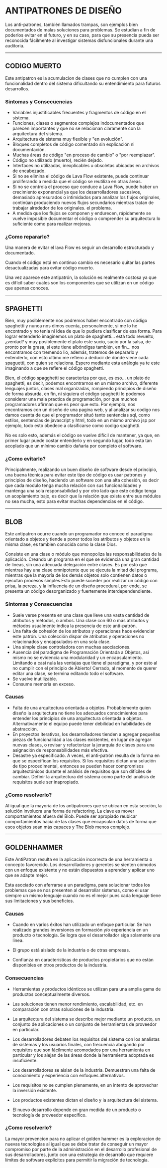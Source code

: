# **ANTIPATRONES DE DISEÑO**
Los anti-patrones, también llamados trampas, son ejemplos bien documentados de malas soluciones para problemas. Se estudian a fin de poderlos evitar en el futuro, y en su caso, para que su presencia pueda ser reconocida fácilmente al investigar sistemas disfuncionales durante una auditoria.
___
## **CODIGO MUERTO**

Este antipatron es la acumulacion de clases que no cumplen con una funcionalidad dentro del sistema dificultando su entendimiento para futuros desarrollos.

### **Sintomas y Consecuencias**

- Variables injustificables frecuentes y fragmentos de código en el sistema.
- Funciones, clases o segmentos complejos indocumentados que parecen importantes y que no se relacionan claramente con la arquitectura del sistema.
- Arquitectura de sistema muy flexible y "en evolución".
- Bloques completos de código comentado sin explicación ni documentación.
- Muchas áreas de código "en proceso de cambio" o "por reemplazar".
- Código no utilizado (muerto), recién dejado.
- Interfaces no utilizadas, inexplicables u obsoletas ubicadas en archivos de encabezado.
- Si no se elimina el código de Lava Flow existente, puede continuar proliferando a medida que el código se reutiliza en otras áreas.
- Si no se controla el proceso que conduce a Lava Flow, puede haber un crecimiento exponencial ya que los desarrolladores sucesivos, demasiado apresurados o intimidados para analizar los flujos originales, continúan produciendo nuevos flujos secundarios mientras tratan de trabajar alrededor de los originales. el problema.
- A medida que los flujos se componen y endurecen, rápidamente se vuelve imposible documentar el código o comprender su arquitectura lo suficiente como para realizar mejoras.

### **¿Como repararlo?**

Una manera de evitar el lava Flow es seguir un desarrollo estructurado y documentado.

Cuando el código está en continuo cambio es necesario quitar las partes desactualizadas para evitar código muerto.

Una vez aparece este antipatrón, la solución es realmente costosa ya que es difícil saber cuales son los componentes que se utilizan en un código que apenas conoces.

___
## **SPAGHETTI**
Bien, muy posiblemente nos podremos haber encontrado con código spaghetti y nunca nos dimos cuenta, personalmente, si me lo he encontrado y no tenia ni idea de que lo pudiera clasificar de esa forma. Para lograr entenderlo imaginemos un plato de spaghetti... está todo revuelto, ¿verdad? y muy posiblemente el plato este sucio, sucio por la salsa, de pronto por la grasa, si este tiene albóndigas también, en fin... nos encontramos con tremendo lio, además, tratemos de separarlo y entenderlo, con esto ultimo me refiero a deducir de donde viene cada spaguetti, con quien se relaciona. Espero mediante esta análogia ya te este imaginando a que se refiere el código spaghetti.


Bien, el código spagghetti se caracteriza por que, es eso... un plato de spaghetti, es decir, podemos encontrarnos en un mismo archivo, diferente lenguajes juntos, clases mal organizadas, rompiendo principios de diseño de forma absurda, en fin, ni siquiera el código spaghetti lo podemos considerar una mala practica de programación, por que muchos programadores afirman que es peor que esto. Por ejemplo, nos encontramos con un diseño de una pagina web, y al analizar su codigo nos damos cuenta de que el programador situó tanto sentencias sql, como estilos, sentencias de javascript y html, todo en un mismo archivo jsp por ejemplo, todo esto obedece a clasificarse como codigo spaghetti.

No es solo esto, además el código se vuelve difícil de mantener, ya que, en primer lugar puede costar entenderlo y en segundo lugar, todo esta tan acoplado que un mínimo cambio dañaría por completo el software.
### ¿Como evitarlo?

Principalmente, realizando un buen diseño de software desde el principio, una buena técnica para evitar este tipo de código es usar patrones y principios de diseño, haciendo un software con una alta cohesión, es decir que cada modulo tenga mucha relación con sus funcionalidades y mantenga una sola responsabilidad y por otro lado que este código tenga un acoplamiento bajo, es decir que la relación que exista entre sus módulos no sea mucha, esto para evitar muchas dependencias en el código.

___
## **BLOB**

Este antipatron ocurre cuando un programador no conoce el paradigma orientado a objetos y tiende a poner todos los atributos y objetos en la misma clase, es tambien conocida como la clase Dios.

Consiste en una clase o módulo que monopoliza las responsabilidades de la aplicación. Creando un programa en el que se evidencia una gran cantidad de líneas, sin una adecuada delegación entre clases. Es por esto que mientras hay una clase omnipotente que se ejecuta la mitad del programa, mientras que la mayoría de los demás objetos solo contienen datos o ejecutan procesos simples.Esto puede suceder por realizar un código con prisa, la pereza, y la influencia de un diseño procedural, por ende, se presenta un código desorganizado y fuertemente interdependendiente.

### **Síntomas y Consecuencias**
* Suele verse presente en una clase que lleve una vasta cantidad de atributos y métodos, o ambos.
Una clase con 60 o más atributos y métodos usualmente indica la presencia de este anti-patrón.
* Una falta de cohesión de los atributos y operaciones hace evidenciar este patrón. Una colección dispar de atributos y operaciones no relacionados y encapsulados en una sola clase.
* Una simple clase controladora con muchas asociaciones.
* Ausencia del paradigma de Programación Orientada a Objetos, así mismo no se evidencia una modularidad y un encapsulamiento. Limitando a casi nula las ventajas que tiene el paradigma, y por esto al no cumplir con el principio de Abierto/ Cerrado, al momento de querer editar una clase, se termina editando todo el software.
* Se vuelve inutilizable.
* Consume memoria en exceso.

### **Causas**
* Falta de una arquitectura orientada a objetos.  Probablemente quien diseño la arquitectura no tiene los adecuados conocimientos para entender los principios de una arquitectura orientada a objetos. Alternativamente el equipo puede tener debilidad en habilidades de abstracción.
* En proyectos iterativos, los desarrolladores tienden a agregar pequeñas piezas de funcionalidad a las clases existentes, en lugar de agregar nuevas clases, o revisar y refactorizar la jerarquía de clases para una asignación de responsabilidades más efectiva.
* Desastre ya especificado. A veces, el anti-patrón resulta de la forma en que se especifican los requisitos. Si los requisitos dictan una solución de tipo procedimental, entonces se pueden hacer compromisos arquitectónicos durante el análisis de requisitos que son difíciles de cambiar. Definir la arquitectura del sistema como parte del análisis de requisitos suele ser inapropiado.

### **¿Como resolverlo?**
Al igual que la mayoría de los antipatrones que se ubican en esta sección, la solución involucra una forma de refactoring. La clave es mover comportamientos afuera del Blob. Puede ser apropiado reubicar comportamientos hacia de las clases que encapsulan datos de forma que esos objetos sean más capaces y The Blob menos complejo.
___

 ## **GOLDENHAMMER**

Este AntiPatron resulta en la aplicación incorrecta de una herramienta o concepto favorecido. Los desarrolladores y gerentes se sienten cómodos con un enfoque existente y no están dispuestos a aprender y aplicar uno que se adapte mejor. 

Esta asociado con aferrarse a un paradigma, para solucionar todos los problemas que se nos presenten al desarrollar sistemas, como el usar siempre un mismo lenguaje cuando no es el mejor pues cada lenguaje tiene sus limitaciones y sus beneficios.

### Causas 

- Cuando en varios éxitos han utilizado un enfoque particular.
Se han realizado grandes inversiones en formación y/o experiencia en un producto o tecnología. Se logra que el desarrollador siga solamente una linea.

- El grupo está aislado de la industria o de otras empresas.
- Confianza en características de productos propietarios que no están disponibles en otros productos de la industria.

### Consecuencias

- Herramientas y productos idénticos se utilizan para una amplia gama de productos conceptualmente diversos.
- Las soluciones tienen menor rendimiento, escalabilidad, etc. en comparación con otras soluciones de la industria.
  
- La arquitectura del sistema se describe mejor mediante un producto, un conjunto de aplicaciones o un conjunto de herramientas de proveedor en particular.
- Los desarrolladores debaten los requisitos del sistema con los analistas de sistemas y los usuarios finales, con frecuencia abogando por requisitos que son fácilmente acomodados por una herramienta en particular y los alejan de las áreas donde la herramienta adoptada es insuficiente.
- Los desarrolladores se aíslan de la industria. Demuestran una falta de conocimiento y experiencia con enfoques alternativos.
- Los requisitos no se cumplen plenamente, en un intento de aprovechar la inversión existente.
- Los productos existentes dictan el diseño y la arquitectura del sistema.
- El nuevo desarrollo depende en gran medida de un producto o tecnología de proveedor específico.

### ¿Como resolverlo?

La mayor prevencion para no aplicar el golden hammer  es la exploracion de nuevas tecnologias al igual que se debe tratar de conseguir un mayor compromiso por parte de la administración en el desarrollo profesional de sus desarrolladores, junto con una estrategia de desarrollo que requiere límites de software explícitos para permitir la migración de tecnología.
